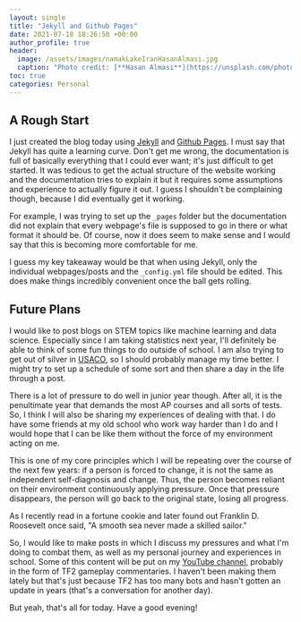 ```yaml
---
layout: single
title: "Jekyll and Github Pages"
date: 2021-07-18 18:26:50 +00:00
author_profile: true
header: 
  image: /assets/images/namakLakeIranHasanAlmasi.jpg
  caption: "Photo credit: [**Hasan Almasi**](https://unsplash.com/photos/5ddKJB6fgTQ)"
toc: true
categories: Personal
---
```


## A Rough Start
I just created the blog today using [Jekyll](https://jekyllrb.com/) and [Github Pages](https://pages.github.com/). I must say that Jekyll has quite a learning curve. Don't get me wrong, the documentation is full of basically everything that I could ever want; it's just difficult to get started. It was tedious to get the actual structure of the website working and the documentation tries to explain it but it requires some assumptions and experience to actually figure it out. I guess I shouldn't be complaining though, because I did eventually get it working. 

For example, I was trying to set up the `_pages` folder but the documentation did not explain that every webpage's file is supposed to go in there or what format it should be. Of course, now it does seem to make sense and I would say that this is becoming more comfortable for me. 

I guess my key takeaway would be that when using Jekyll, only the individual webpages/posts and the `_config.yml` file should be edited. This does make things incredibly convenient once the ball gets rolling. 

## Future Plans
I would like to post blogs on STEM topics like machine learning and data science. Especially since I am taking statistics next year, I'll definitely be able to think of some fun things to do outside of school. I am also trying to get out of silver in [USACO](http://www.usaco.org/), so I should probably manage my time better. I might try to set up a schedule of some sort and then share a day in the life through a post. 

There is a lot of pressure to do well in junior year though. After all, it is the penultimate year that demands the most AP courses and all sorts of tests. So, I think I will also be sharing my experiences of dealing with that. I do have some friends at my old school who work way harder than I do and I would hope that I can be like them without the force of my environment acting on me. 

This is one of my core principles which I will be repeating over the course of the next few years: if a person is forced to change, it is not the same as independent self-diagnosis and change. Thus, the person becomes reliant on their environment continuously applying pressure. Once that pressure disappears, the person will go back to the original state, losing all progress. 

As I recently read in a fortune cookie and later found out Franklin D. Roosevelt once said, "A smooth sea never made a skilled sailor."

So, I would like to make posts in which I discuss my pressures and what I'm doing to combat them, as well as my personal journey and experiences in school. Some of this content will be put on my [YouTube channel](https://www.youtube.com/channel/UCyj_vwme_dV8-YjySCjsdrw), probably in the form of TF2 gameplay commentaries. I haven't been making them lately but that's just because TF2 has too many bots and hasn't gotten an update in years (that's a conversation for another day). 

But yeah, that's all for today. Have a good evening!